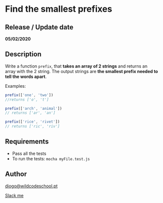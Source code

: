 # Find the smallest prefixes

## Release / Update date
**05/02/2020**

## Description
Write a function `prefix`, that **takes an array of 2 strings** and returns an array with the 2 string. The output strings are **the smallest prefix needed to tell the words apart**.

Examples:
```javascript
prefix(['one', 'two'])
//returns ['o', 't']

prefix(['arch', 'animal'])
// returns ['ar', 'an']

prefix(['rice', 'rivet'])
// returns ['ric', 'riv']
```

## Requirements
- Pass all the tests
- To run the tests: `mocha myFile.test.js`

## Author
diogo@wildcodeschool.pt

[Slack me](https://app.slack.com/client/T6SG2QGG2/GHP34QVV3/user_profile/UHCFSA63T)
